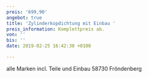 ```yaml
---
preis: '699,90'
angebot: true
title: 'Zylinderkopdichtung mit Einbau '
preis_information: Komplettpreis ab.
von: ''
bis: ''
date: 2019-02-25 16:42:30 +0100

---
```

alle Marken incl. Teile und Einbau 58730 Fröndenberg